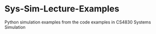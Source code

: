 # Sys-Sim-Lecture-Examples
Python simulation examples from the code examples in CS4830 Systems Simulation
